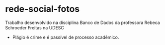 # rede-social-fotos

Trabalho desenvolvido na disciplina Banco de Dados da professora Rebeca Schroeder Freitas na UDESC

* Plágio é crime e é passível de processo acadêmico.
